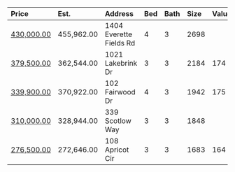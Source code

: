 | Price                                                                                              | Est.       | Address                 | Bed | Bath | Size | Value | Days | Lot  | Year | HOA | Open |
| :------------------------------------------------------------------------------------------------- | :--------- | :---------------------- | :-- | :--- | :--- | :---- | :--- | :--- | :--- | :-- | :--- |
| [430,000.00](https://www.movoto.com/home/1404-everette-fields-rd-morrisville-nc-27560-413_2333392) | 455,962.00 | 1404 Everette Fields Rd | 4   | 3    | 2698 |       |      |      |      |     |      |
| [379,500.00](https://www.movoto.com/home/1021-lakebrink-dr-morrisville-nc-27560-413_2336062)       | 362,544.00 | 1021 Lakebrink Dr       | 3   | 3    | 2184 | 174   | 10   | 3049 | 2018 | 108 |      |
| [339,900.00](https://www.movoto.com/home/102-fairwood-dr-morrisville-nc-27560-413_2337816)         | 370,922.00 | 102 Fairwood Dr         | 4   | 3    | 1942 | 175   | New  | 0.35 | 1992 | 0   |      |
| [310,000.00](https://www.movoto.com/home/339-scotlow-way-morrisville-nc-27560-413_2333803)         | 328,944.00 | 339 Scotlow Way         | 3   | 3    | 1848 |       |      |      |      |     |      |
| [276,500.00](https://www.movoto.com/home/108-apricot-cir-morrisville-nc-27560-413_2337840)         | 272,646.00 | 108 Apricot Cir         | 3   | 3    | 1683 | 164   | New  | 3485 | 2002 | 110 |      |